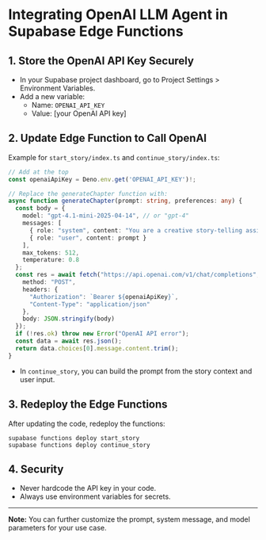 # Integrating OpenAI LLM Agent in Supabase Edge Functions

## 1. Store the OpenAI API Key Securely

- In your Supabase project dashboard, go to Project Settings > Environment Variables.
- Add a new variable:
  - Name: `OPENAI_API_KEY`
  - Value: [your OpenAI API key]

## 2. Update Edge Function to Call OpenAI

Example for `start_story/index.ts` and `continue_story/index.ts`:

```ts
// Add at the top
const openaiApiKey = Deno.env.get('OPENAI_API_KEY')!;

// Replace the generateChapter function with:
async function generateChapter(prompt: string, preferences: any) {
  const body = {
    model: "gpt-4.1-mini-2025-04-14", // or "gpt-4"
    messages: [
      { role: "system", content: "You are a creative story-telling assistant." },
      { role: "user", content: prompt }
    ],
    max_tokens: 512,
    temperature: 0.8
  };
  const res = await fetch("https://api.openai.com/v1/chat/completions", {
    method: "POST",
    headers: {
      "Authorization": `Bearer ${openaiApiKey}`,
      "Content-Type": "application/json"
    },
    body: JSON.stringify(body)
  });
  if (!res.ok) throw new Error("OpenAI API error");
  const data = await res.json();
  return data.choices[0].message.content.trim();
}
```

- In `continue_story`, you can build the prompt from the story context and user input.

## 3. Redeploy the Edge Functions

After updating the code, redeploy the functions:
```
supabase functions deploy start_story
supabase functions deploy continue_story
```

## 4. Security

- Never hardcode the API key in your code.
- Always use environment variables for secrets.

---

**Note:** You can further customize the prompt, system message, and model parameters for your use case.